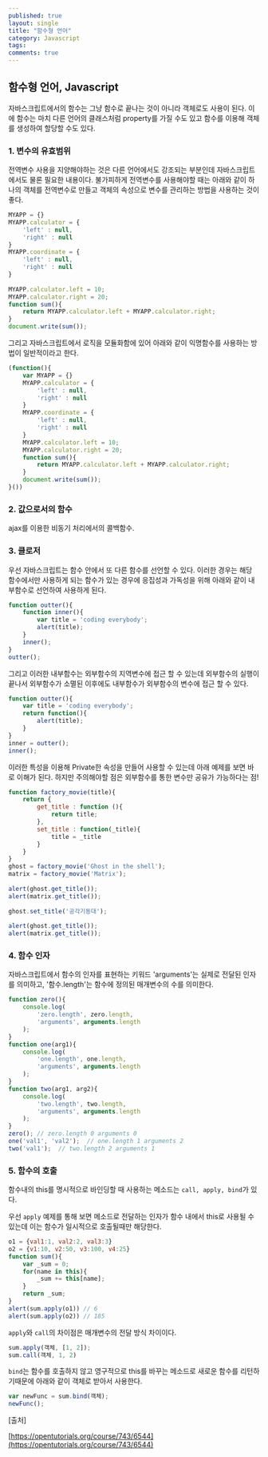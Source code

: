 ```yaml
---
published: true
layout: single
title: "함수형 언어"
category: Javascript
tags:
comments: true
---
```


## 함수형 언어, Javascript

자바스크립트에서의 함수는 그냥 함수로 끝나는 것이 아니라 객체로도 사용이 된다. 이에 함수는 마치 다른 언어의 클래스처럼 property를 가질 수도 있고 함수를 이용해 객체를 생성하여 할당할 수도 있다.

### 1. 변수의 유효범위

전역변수 사용을 지양해야하는 것은 다른 언어에서도 강조되는 부분인데 자바스크립트에서도 물론 필요한 내용이다. 불가피하게 전역변수를 사용해야할 때는 아래와 같이 하나의 객체를 전역변수로 만들고 객체의 속성으로 변수를 관리하는 방법을 사용하는 것이 좋다.

```javascript
MYAPP = {}
MYAPP.calculator = {
    'left' : null,
    'right' : null
}
MYAPP.coordinate = {
    'left' : null,
    'right' : null
}
 
MYAPP.calculator.left = 10;
MYAPP.calculator.right = 20;
function sum(){
    return MYAPP.calculator.left + MYAPP.calculator.right;
}
document.write(sum());
```

그리고 자바스크립트에서 로직을 모듈화함에 있어 아래와 같이 익명함수를 사용하는 방법이 일반적이라고 한다.
```javascript
(function(){
    var MYAPP = {}
    MYAPP.calculator = {
        'left' : null,
        'right' : null
    }
    MYAPP.coordinate = {
        'left' : null,
        'right' : null
    }
    MYAPP.calculator.left = 10;
    MYAPP.calculator.right = 20;
    function sum(){
        return MYAPP.calculator.left + MYAPP.calculator.right;
    }
    document.write(sum());
}())
```

### 2. 값으로서의 함수

ajax를 이용한 비동기 처리에서의 콜백함수.

### 3. 클로저

우선 자바스크립트는 함수 안에서 또 다른 함수를 선언할 수 있다. 이러한 경우는 해당 함수에서만 사용하게 되는 함수가 있는 경우에 응집성과 가독성을 위해 아래와 같이 내부함수로 선언하여 사용하게 된다.

```javascript
function outter(){
    function inner(){
        var title = 'coding everybody'; 
        alert(title);
    }
    inner();
}
outter();
```

그리고 이러한 내부함수는 외부함수의 지역변수에 접근 할 수 있는데 외부함수의 실행이 끝나서 외부함수가 소멸된 이후에도 내부함수가 외부함수의 변수에 접근 할 수 있다.
```javascript
function outter(){
    var title = 'coding everybody';  
    return function(){        
        alert(title);
    }
}
inner = outter();
inner();
```

이러한 특성을 이용해 Private한 속성을 만들어 사용할 수 있는데 아래 예제를 보면 바로 이해가 된다.
하지만 주의해야할 점은 외부함수를 통한 변수만 공유가 가능하다는 점!
```javascript
function factory_movie(title){
    return {
        get_title : function (){
            return title;
        },
        set_title : function(_title){
            title = _title
        }
    }
}
ghost = factory_movie('Ghost in the shell');
matrix = factory_movie('Matrix');
 
alert(ghost.get_title());
alert(matrix.get_title());
 
ghost.set_title('공각기동대');
 
alert(ghost.get_title());
alert(matrix.get_title());
```

### 4. 함수 인자
자바스크립트에서 함수의 인자를 표현하는 키워드 'arguments'는 실제로 전달된 인자를 의미하고, '함수.length'는 함수에 정의된 매개변수의 수를 의미한다.

```javascript
function zero(){
    console.log(
        'zero.length', zero.length,
        'arguments', arguments.length
    );
}
function one(arg1){
    console.log(
        'one.length', one.length,
        'arguments', arguments.length
    );
}
function two(arg1, arg2){
    console.log(
        'two.length', two.length,
        'arguments', arguments.length
    );
}
zero(); // zero.length 0 arguments 0 
one('val1', 'val2');  // one.length 1 arguments 2 
two('val1');  // two.length 2 arguments 1
```

### 5. 함수의 호출

함수내의 this를 명시적으로 바인딩할 때 사용하는 메소드는 `call, apply, bind`가 있다.

우선 `apply` 예제를 통해 보면 메소드로 전달하는 인자가 함수 내에서 this로 사용될 수 있는데 이는 함수가 일시적으로 호출될때만 해당한다.

```javascript
o1 = {val1:1, val2:2, val3:3}
o2 = {v1:10, v2:50, v3:100, v4:25}
function sum(){
    var _sum = 0;
    for(name in this){
        _sum += this[name];
    }
    return _sum;
}
alert(sum.apply(o1)) // 6
alert(sum.apply(o2)) // 185
```

`apply`와 `call`의 차이점은 매개변수의 전달 방식 차이이다.
```javascript
sum.apply(객체, [1, 2]);
sum.call(객체, 1, 2)
```

`bind`는 함수를 호출하지 않고 영구적으로 this를 바꾸는 메소드로 새로운 함수를 리턴하기때문에 아래와 같이 객체로 받아서 사용한다.
```javascript
var newFunc = sum.bind(객체);
newFunc();
```

[출처]

[https://opentutorials.org/course/743/6544](https://opentutorials.org/course/743/6544)